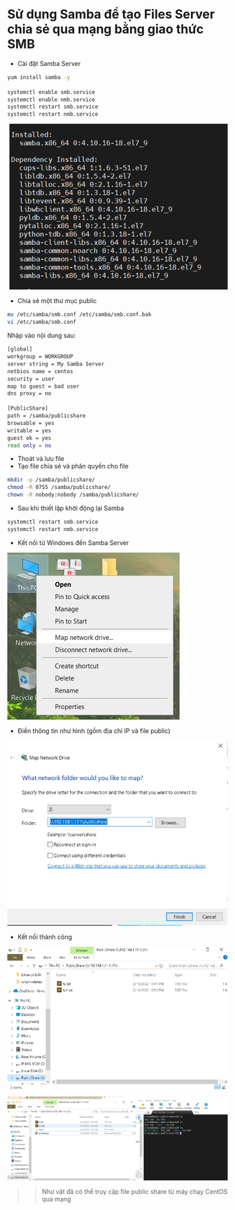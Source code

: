 # Sử dụng Samba để tạo Files Server chia sẻ qua mạng bằng giao thức SMB
- Cài đặt Samba Server
```sh
yum install samba -y

systemctl enable smb.service
systemctl enable nmb.service
systemctl restart smb.service
systemctl restart nmb.service
```

![](./images/installsamba.png)

- Chia sẻ một thư mục public
```sh
mv /etc/samba/smb.conf /etc/samba/smb.conf.bak
vi /etc/samba/smb.conf  
```

Nhập vào nội dung sau: 
```sh
[global]
workgroup = WORKGROUP
server string = My Samba Server
netbios name = centos
security = user
map to guest = bad user
dns proxy = no

[PublicShare]
path = /samba/publicshare
browsable = yes
writable = yes
guest ok = yes
read only = no
```
- Thoát và lưu file
- Tạo file chia sẻ và phân quyền cho file
```sh
mkdir -p /samba/publicshare/
chmod -R 0755 /samba/publicshare/
chown -R nobody:nobody /samba/publicshare/
```
- Sau khi thiết lập khởi động lại Samba
```sh
systemctl restart smb.service
systemctl restart nmb.service
```
- Kết nối từ Windows đến Samba Server

![](./images/mapnetworkdrive.png)

- Điền thông tin như hình (gồm địa chỉ IP và file public)

![](./images/connectpublicfile.png)

- Kết nối thành công

![](./images/successconnect.png)

![](./images/dongbo.png)

>> Như vật đã có thể truy cập file public share từ máy chạy CentOS qua mạng 

